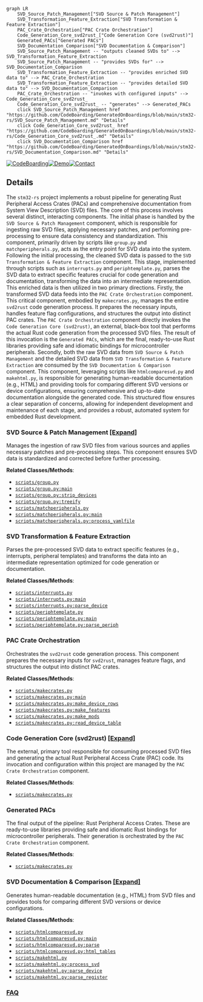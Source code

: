 ```mermaid
graph LR
    SVD_Source_Patch_Management["SVD Source & Patch Management"]
    SVD_Transformation_Feature_Extraction["SVD Transformation & Feature Extraction"]
    PAC_Crate_Orchestration["PAC Crate Orchestration"]
    Code_Generation_Core_svd2rust_["Code Generation Core (svd2rust)"]
    Generated_PACs["Generated PACs"]
    SVD_Documentation_Comparison["SVD Documentation & Comparison"]
    SVD_Source_Patch_Management -- "outputs cleaned SVDs to" --> SVD_Transformation_Feature_Extraction
    SVD_Source_Patch_Management -- "provides SVDs for" --> SVD_Documentation_Comparison
    SVD_Transformation_Feature_Extraction -- "provides enriched SVD data to" --> PAC_Crate_Orchestration
    SVD_Transformation_Feature_Extraction -- "provides detailed SVD data to" --> SVD_Documentation_Comparison
    PAC_Crate_Orchestration -- "invokes with configured inputs" --> Code_Generation_Core_svd2rust_
    Code_Generation_Core_svd2rust_ -- "generates" --> Generated_PACs
    click SVD_Source_Patch_Management href "https://github.com/CodeBoarding/GeneratedOnBoardings/blob/main/stm32-rs/SVD_Source_Patch_Management.md" "Details"
    click Code_Generation_Core_svd2rust_ href "https://github.com/CodeBoarding/GeneratedOnBoardings/blob/main/stm32-rs/Code_Generation_Core_svd2rust_.md" "Details"
    click SVD_Documentation_Comparison href "https://github.com/CodeBoarding/GeneratedOnBoardings/blob/main/stm32-rs/SVD_Documentation_Comparison.md" "Details"
```

[![CodeBoarding](https://img.shields.io/badge/Generated%20by-CodeBoarding-9cf?style=flat-square)](https://github.com/CodeBoarding/GeneratedOnBoardings)[![Demo](https://img.shields.io/badge/Try%20our-Demo-blue?style=flat-square)](https://www.codeboarding.org/demo)[![Contact](https://img.shields.io/badge/Contact%20us%20-%20contact@codeboarding.org-lightgrey?style=flat-square)](mailto:contact@codeboarding.org)

## Details

The `stm32-rs` project implements a robust pipeline for generating Rust Peripheral Access Crates (PACs) and comprehensive documentation from System View Description (SVD) files. The core of this process involves several distinct, interacting components. The initial phase is handled by the `SVD Source & Patch Management` component, which is responsible for ingesting raw SVD files, applying necessary patches, and performing pre-processing to ensure data consistency and standardization. This component, primarily driven by scripts like `group.py` and `matchperipherals.py`, acts as the entry point for SVD data into the system. Following the initial processing, the cleaned SVD data is passed to the `SVD Transformation & Feature Extraction` component. This stage, implemented through scripts such as `interrupts.py` and `periphtemplate.py`, parses the SVD data to extract specific features crucial for code generation and documentation, transforming the data into an intermediate representation. This enriched data is then utilized in two primary directions. Firstly, the transformed SVD data feeds into the `PAC Crate Orchestration` component. This critical component, embodied by `makecrates.py`, manages the entire `svd2rust` code generation process. It prepares the necessary inputs, handles feature flag configurations, and structures the output into distinct PAC crates. The `PAC Crate Orchestration` component directly invokes the `Code Generation Core (svd2rust)`, an external, black-box tool that performs the actual Rust code generation from the processed SVD files. The result of this invocation is the `Generated PACs`, which are the final, ready-to-use Rust libraries providing safe and idiomatic bindings for microcontroller peripherals. Secondly, both the raw SVD data from `SVD Source & Patch Management` and the detailed SVD data from `SVD Transformation & Feature Extraction` are consumed by the `SVD Documentation & Comparison` component. This component, leveraging scripts like `htmlcomparesvd.py` and `makehtml.py`, is responsible for generating human-readable documentation (e.g., HTML) and providing tools for comparing different SVD versions or device configurations, ensuring comprehensive and up-to-date documentation alongside the generated code. This structured flow ensures a clear separation of concerns, allowing for independent development and maintenance of each stage, and provides a robust, automated system for embedded Rust development.

### SVD Source & Patch Management [[Expand]](./SVD_Source_Patch_Management.md)
Manages the ingestion of raw SVD files from various sources and applies necessary patches and pre-processing steps. This component ensures SVD data is standardized and corrected before further processing.


**Related Classes/Methods**:

- <a href="https://github.com/stm32-rs/stm32-rs/blob/master/scripts/group.py" target="_blank" rel="noopener noreferrer">`scripts/group.py`</a>
- <a href="https://github.com/stm32-rs/stm32-rs/blob/master/scripts/group.py" target="_blank" rel="noopener noreferrer">`scripts/group.py:main`</a>
- <a href="https://github.com/stm32-rs/stm32-rs/blob/master/scripts/group.py" target="_blank" rel="noopener noreferrer">`scripts/group.py:strip_devices`</a>
- <a href="https://github.com/stm32-rs/stm32-rs/blob/master/scripts/group.py" target="_blank" rel="noopener noreferrer">`scripts/group.py:treeify`</a>
- <a href="https://github.com/stm32-rs/stm32-rs/blob/master/scripts/matchperipherals.py" target="_blank" rel="noopener noreferrer">`scripts/matchperipherals.py`</a>
- <a href="https://github.com/stm32-rs/stm32-rs/blob/master/scripts/matchperipherals.py" target="_blank" rel="noopener noreferrer">`scripts/matchperipherals.py:main`</a>
- <a href="https://github.com/stm32-rs/stm32-rs/blob/master/scripts/matchperipherals.py" target="_blank" rel="noopener noreferrer">`scripts/matchperipherals.py:process_yamlfile`</a>


### SVD Transformation & Feature Extraction
Parses the pre-processed SVD data to extract specific features (e.g., interrupts, peripheral templates) and transforms the data into an intermediate representation optimized for code generation or documentation.


**Related Classes/Methods**:

- <a href="https://github.com/stm32-rs/stm32-rs/blob/master/scripts/interrupts.py" target="_blank" rel="noopener noreferrer">`scripts/interrupts.py`</a>
- <a href="https://github.com/stm32-rs/stm32-rs/blob/master/scripts/interrupts.py" target="_blank" rel="noopener noreferrer">`scripts/interrupts.py:main`</a>
- <a href="https://github.com/stm32-rs/stm32-rs/blob/master/scripts/interrupts.py" target="_blank" rel="noopener noreferrer">`scripts/interrupts.py:parse_device`</a>
- <a href="https://github.com/stm32-rs/stm32-rs/blob/master/scripts/periphtemplate.py" target="_blank" rel="noopener noreferrer">`scripts/periphtemplate.py`</a>
- <a href="https://github.com/stm32-rs/stm32-rs/blob/master/scripts/periphtemplate.py" target="_blank" rel="noopener noreferrer">`scripts/periphtemplate.py:main`</a>
- <a href="https://github.com/stm32-rs/stm32-rs/blob/master/scripts/periphtemplate.py" target="_blank" rel="noopener noreferrer">`scripts/periphtemplate.py:parse_periph`</a>


### PAC Crate Orchestration
Orchestrates the `svd2rust` code generation process. This component prepares the necessary inputs for `svd2rust`, manages feature flags, and structures the output into distinct PAC crates.


**Related Classes/Methods**:

- <a href="https://github.com/stm32-rs/stm32-rs/blob/master/scripts/makecrates.py" target="_blank" rel="noopener noreferrer">`scripts/makecrates.py`</a>
- <a href="https://github.com/stm32-rs/stm32-rs/blob/master/scripts/makecrates.py" target="_blank" rel="noopener noreferrer">`scripts/makecrates.py:main`</a>
- <a href="https://github.com/stm32-rs/stm32-rs/blob/master/scripts/makecrates.py" target="_blank" rel="noopener noreferrer">`scripts/makecrates.py:make_device_rows`</a>
- <a href="https://github.com/stm32-rs/stm32-rs/blob/master/scripts/makecrates.py" target="_blank" rel="noopener noreferrer">`scripts/makecrates.py:make_features`</a>
- <a href="https://github.com/stm32-rs/stm32-rs/blob/master/scripts/makecrates.py" target="_blank" rel="noopener noreferrer">`scripts/makecrates.py:make_mods`</a>
- <a href="https://github.com/stm32-rs/stm32-rs/blob/master/scripts/makecrates.py" target="_blank" rel="noopener noreferrer">`scripts/makecrates.py:read_device_table`</a>


### Code Generation Core (svd2rust) [[Expand]](./Code_Generation_Core_svd2rust_.md)
The external, primary tool responsible for consuming processed SVD files and generating the actual Rust Peripheral Access Crate (PAC) code. Its invocation and configuration within this project are managed by the `PAC Crate Orchestration` component.


**Related Classes/Methods**:

- <a href="https://github.com/stm32-rs/stm32-rs/blob/master/scripts/makecrates.py" target="_blank" rel="noopener noreferrer">`scripts/makecrates.py`</a>


### Generated PACs
The final output of the pipeline: Rust Peripheral Access Crates. These are ready-to-use libraries providing safe and idiomatic Rust bindings for microcontroller peripherals. Their generation is orchestrated by the `PAC Crate Orchestration` component.


**Related Classes/Methods**:

- <a href="https://github.com/stm32-rs/stm32-rs/blob/master/scripts/makecrates.py" target="_blank" rel="noopener noreferrer">`scripts/makecrates.py`</a>


### SVD Documentation & Comparison [[Expand]](./SVD_Documentation_Comparison.md)
Generates human-readable documentation (e.g., HTML) from SVD files and provides tools for comparing different SVD versions or device configurations.


**Related Classes/Methods**:

- <a href="https://github.com/stm32-rs/stm32-rs/blob/master/scripts/htmlcomparesvd.py" target="_blank" rel="noopener noreferrer">`scripts/htmlcomparesvd.py`</a>
- <a href="https://github.com/stm32-rs/stm32-rs/blob/master/scripts/htmlcomparesvd.py" target="_blank" rel="noopener noreferrer">`scripts/htmlcomparesvd.py:main`</a>
- <a href="https://github.com/stm32-rs/stm32-rs/blob/master/scripts/htmlcomparesvd.py" target="_blank" rel="noopener noreferrer">`scripts/htmlcomparesvd.py:parse`</a>
- <a href="https://github.com/stm32-rs/stm32-rs/blob/master/scripts/htmlcomparesvd.py" target="_blank" rel="noopener noreferrer">`scripts/htmlcomparesvd.py:html_tables`</a>
- <a href="https://github.com/stm32-rs/stm32-rs/blob/master/scripts/makehtml.py" target="_blank" rel="noopener noreferrer">`scripts/makehtml.py`</a>
- <a href="https://github.com/stm32-rs/stm32-rs/blob/master/scripts/makehtml.py" target="_blank" rel="noopener noreferrer">`scripts/makehtml.py:process_svd`</a>
- <a href="https://github.com/stm32-rs/stm32-rs/blob/master/scripts/makehtml.py" target="_blank" rel="noopener noreferrer">`scripts/makehtml.py:parse_device`</a>
- <a href="https://github.com/stm32-rs/stm32-rs/blob/master/scripts/makehtml.py" target="_blank" rel="noopener noreferrer">`scripts/makehtml.py:parse_register`</a>




### [FAQ](https://github.com/CodeBoarding/GeneratedOnBoardings/tree/main?tab=readme-ov-file#faq)